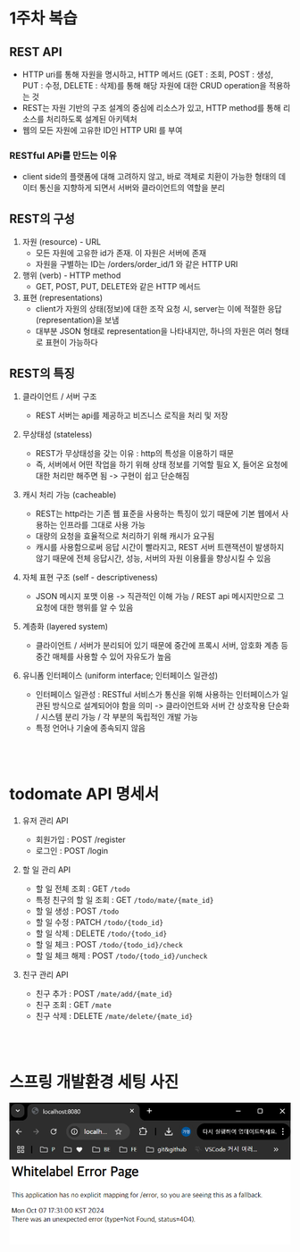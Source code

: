 # 1주차 복습

## REST API

- HTTP uri를 통해 자원을 명시하고, HTTP 메서드 (GET : 조회, POST : 생성, PUT : 수정, DELETE : 삭제)를 통해 해당 자원에 대한 CRUD operation을 적용하는 것
- REST는 자원 기반의 구조 설계의 중심에 리소스가 있고, HTTP method를 통해 리소스를 처리하도록 설계된 아키텍처
- 웹의 모든 자원에 고유한 ID인 HTTP URI 를 부여

### RESTful APi를 만드는 이유

- client side의 플랫폼에 대해 고려하지 않고, 바로 객체로 치환이 가능한 형태의 데이터 통신을 지향하게 되면서 서버와 클라이언트의 역할을 분리

## REST의 구성

1. 자원 (resource) - URL
   - 모든 자원에 고유한 id가 존재. 이 자원은 서버에 존재
   - 자원을 구별하는 ID는 /orders/order_id/1 와 같은 HTTP URI
2. 행위 (verb) - HTTP method
   - GET, POST, PUT, DELETE와 같은 HTTP 메서드
3. 표현 (representations)
   - client가 자원의 상태(정보)에 대한 조작 요청 시, server는 이에 적절한 응답(representation)을 보냄
   - 대부분 JSON 형태로 representation을 나타내지만, 하나의 자원은 여러 형태로 표현이 가능하다

## REST의 특징

1. 클라이언트 / 서버 구조

   - REST 서버는 api를 제공하고 비즈니스 로직을 처리 및 저장

2. 무상태성 (stateless)

   - REST가 무상태성을 갖는 이유 : http의 특성을 이용하기 때문
   - 즉, 서버에서 어떤 작업을 하기 위해 상태 정보를 기억할 필요 X, 들어온 요청에 대한 처리만 해주면 됨
     -> 구현이 쉽고 단순해짐

3. 캐시 처리 가능 (cacheable)

   - REST는 http라는 기존 웹 표준을 사용하는 특징이 있기 때문에 기본 웹에서 사용하는 인프라를 그대로 사용 가능
   - 대량의 요청을 효율적으로 처리하기 위해 캐시가 요구됨
   - 캐시를 사용함으로써 응답 시간이 빨라지고, REST 서버 트랜잭션이 발생하지 않기 때문에 전체 응답시간, 성능, 서버의 자원 이용률을 향상시킬 수 있음

4. 자체 표현 구조 (self - descriptiveness)

   - JSON 메시지 포맷 이용 -> 직관적인 이해 가능 / REST api 메시지만으로 그 요청에 대한 행위를 알 수 있음

5. 계층화 (layered system)

   - 클라이언트 / 서버가 분리되어 있기 때문에 중간에 프록시 서버, 암호화 계층 등 중간 매체를 사용할 수 있어 자유도가 높음

6. 유니폼 인터페이스 (uniform interface; 인터페이스 일관성)
   - 인터페이스 일관성 : RESTful 서비스가 통신을 위해 사용하는 인터페이스가 일관된 방식으로 설계되어야 함을 의미 -> 클라이언트와 서버 간 상호작용 단순화 / 시스템 분리 가능 / 각 부분의 독립적인 개발 가능
   - 특정 언어나 기술에 종속되지 않음

<br /><br />

# todomate API 명세서

1. 유저 관리 API

   - 회원가입 : POST /register
   - 로그인 : POST /login

2. 할 일 관리 API

   - 할 일 전체 조회 : GET `/todo`
   - 특정 친구의 할 일 조회 : GET `/todo/mate/{mate_id}`
   - 할 일 생성 : POST `/todo`
   - 할 일 수정 : PATCH `/todo/{todo_id}`
   - 할 일 삭제 : DELETE `/todo/{todo_id}`
   - 할 일 체크 : POST `/todo/{todo_id}/check`
   - 할 일 체크 해제 : POST `/todo/{todo_id}/uncheck`

3. 친구 관리 API
   - 친구 추가 : POST `/mate/add/{mate_id}`
   - 친구 조회 : GET `/mate`
   - 친구 삭제 : DELETE `/mate/delete/{mate_id}`

<br /><br />

# 스프링 개발환경 세팅 사진

<img src="./개발환경세팅.png">
